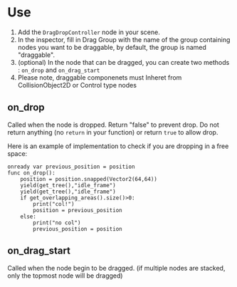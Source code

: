 # Use

1. Add the `DragDropController` node in your scene.
2. In the inspector, fill in Drag Group with the name of the group containing nodes you want to be draggable, by default, the group is named "draggable".
3. (optional) In the node that can be dragged, you can create two methods : `on_drop` and `on_drag_start`
4. Please note, draggable componenets must Inheret from CollisionObject2D or Control type nodes

## on_drop

Called when the node is dropped. 
Return "false" to prevent drop.
Do not return anything (no `return` in your function) or return `true` to allow drop.

Here is an example of implementation to check if you are dropping in a free space:

```godot
onready var previous_position = position
func on_drop():
	position = position.snapped(Vector2(64,64))
	yield(get_tree(),"idle_frame")
	yield(get_tree(),"idle_frame")
	if get_overlapping_areas().size()>0:
		print("col!")
		position = previous_position
	else:
		print("no col")
		previous_position = position
```

## on_drag_start

Called when the node begin to be dragged. (if multiple nodes are stacked, only the topmost node will be dragged)

